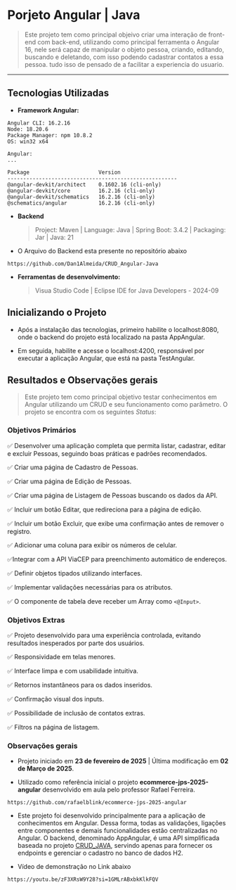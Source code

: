 # Porjeto Angular | Java

> Este projeto tem como principal objeivo criar uma interação de front-end com back-end, utilizando como principal ferramenta o Angular 16, nele será capaz de manipular o objeto pessoa, criando, editando, buscando e deletando, com isso podendo cadastrar contatos a essa pessoa. tudo isso de pensado de a facilitar a experiencia do usuario.
---

## Tecnologias Utilizadas

- **Framework Angular:**

```
Angular CLI: 16.2.16
Node: 18.20.6
Package Manager: npm 10.8.2
OS: win32 x64

Angular:
...

Package                      Version
------------------------------------------------------
@angular-devkit/architect    0.1602.16 (cli-only)
@angular-devkit/core         16.2.16 (cli-only)
@angular-devkit/schematics   16.2.16 (cli-only)
@schematics/angular          16.2.16 (cli-only)
```

- **Backend**
 
	> Project: Maven | Language: Java | Spring Boot: 3.4.2 | Packaging: Jar | Java: 21

- O Arquivo do Backend esta presente no repositório abaixo
  
```
https://github.com/Dan1Almeida/CRUD_Angular-Java
```	

- **Ferramentas de desenvolvimento:**

	> Visua Studio Code | Eclipse IDE for Java Developers - 2024-09
 
## Inicializando o Projeto 

- Após a instalação das tecnologias, primeiro habilite o localhost:8080, onde o backend do projeto está localizado na pasta AppAngular.

- Em seguida, habilite e acesse o localhost:4200, responsável por executar a aplicação Angular, que está na pasta TestAngular.

## Resultados e Observações gerais
> Este projeto tem como principal objetivo testar conhecimentos em Angular utilizando um CRUD e seu funcionamento como parâmetro. O projeto se encontra com os seguintes _Status_:

### Objetivos Primários

:white_check_mark: Desenvolver uma aplicação completa que permita listar, cadastrar, editar e excluir Pessoas, seguindo boas práticas e padrões recomendados.

:white_check_mark: Criar uma página de Cadastro de Pessoas.

:white_check_mark: Criar uma página de Edição de Pessoas.

:white_check_mark: Criar uma página de Listagem de Pessoas buscando os dados da API.

:white_check_mark: Incluir um botão Editar, que redireciona para a página de edição.

:white_check_mark: Incluir um botão Excluir, que exibe uma confirmação antes de remover o registro.

:white_check_mark: Adicionar uma coluna para exibir os números de celular.
 
:white_check_mark:Integrar com a API ViaCEP para preenchimento automático de endereços.

:white_check_mark: Definir objetos tipados utilizando interfaces.

:white_check_mark: Implementar validações necessárias para os atributos.

:white_check_mark: O componente de tabela deve receber um Array como `<@Input>`.

### Objetivos Extras

:white_check_mark: Projeto desenvolvido para uma experiência controlada, evitando resultados inesperados por parte dos usuários.

:white_check_mark: Responsividade em telas menores.

:white_check_mark: Interface limpa e com usabilidade intuitiva.

:white_check_mark: Retornos instantâneos para os dados inseridos.

:white_check_mark: Confirmação visual dos inputs.

:white_check_mark: Possibilidade de inclusão de contatos extras.

:white_check_mark: Filtros na página de listagem.

### Observações gerais

- Projeto iniciado em **23 de fevereiro de 2025** | Última modificação em **02 de Março de 2025**.

- Utilizado como referência inicial o projeto **ecommerce-jps-2025-angular** desenvolvido em aula pelo professor Rafael Ferreira.
  
```
https://github.com/rafaelblink/ecommerce-jps-2025-angular
```  

- Este projeto foi desenvolvido principalmente para a aplicação de conhecimentos em Angular. Dessa forma, todas as validações, ligações entre componentes e demais funcionalidades estão centralizadas no Angular. O backend, denominado AppAngular, é uma API simplificada baseada no projeto [CRUD_JAVA](https://github.com/Dan1Almeida/CRUD_JAVA/), servindo apenas para fornecer os endpoints e gerenciar o cadastro no banco de dados H2.

- Vídeo de demonstração no Link abaixo

```
https://youtu.be/zF3XRsW9Y28?si=1GMLrABxbkKlkFQV
``` 


 







   	  

 

  	      
